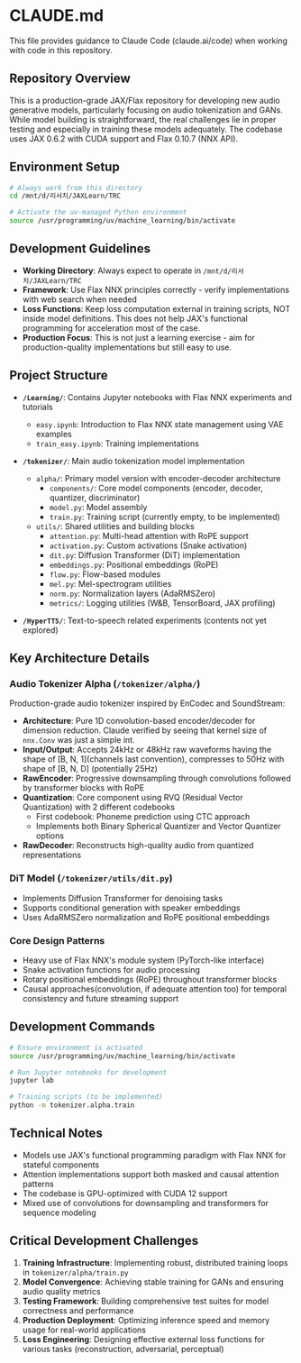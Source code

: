 # CLAUDE.md

This file provides guidance to Claude Code (claude.ai/code) when working with code in this repository.

## Repository Overview

This is a production-grade JAX/Flax repository for developing new audio generative models, particularly focusing on audio tokenization and GANs. While model building is straightforward, the real challenges lie in proper testing and especially in training these models adequately. The codebase uses JAX 0.6.2 with CUDA support and Flax 0.10.7 (NNX API).

## Environment Setup

```bash
# Always work from this directory
cd /mnt/d/리서치/JAXLearn/TRC

# Activate the uv-managed Python environment
source /usr/programming/uv/machine_learning/bin/activate
```

## Development Guidelines

- **Working Directory**: Always expect to operate in `/mnt/d/리서치/JAXLearn/TRC`
- **Framework**: Use Flax NNX principles correctly - verify implementations with web search when needed
- **Loss Functions**: Keep loss computation external in training scripts, NOT inside model definitions. This does not help JAX's functional programming for acceleration most of the case.
- **Production Focus**: This is not just a learning exercise - aim for production-quality implementations but still easy to use.

## Project Structure

- **`/Learning/`**: Contains Jupyter notebooks with Flax NNX experiments and tutorials
  - `easy.ipynb`: Introduction to Flax NNX state management using VAE examples
  - `train_easy.ipynb`: Training implementations

- **`/tokenizer/`**: Main audio tokenization model implementation
  - `alpha/`: Primary model version with encoder-decoder architecture
    - `components/`: Core model components (encoder, decoder, quantizer, discriminator)
    - `model.py`: Model assembly
    - `train.py`: Training script (currently empty, to be implemented)
  - `utils/`: Shared utilities and building blocks
    - `attention.py`: Multi-head attention with RoPE support
    - `activation.py`: Custom activations (Snake activation)
    - `dit.py`: Diffusion Transformer (DiT) implementation
    - `embeddings.py`: Positional embeddings (RoPE)
    - `flow.py`: Flow-based modules
    - `mel.py`: Mel-spectrogram utilities
    - `norm.py`: Normalization layers (AdaRMSZero)
    - `metrics/`: Logging utilities (W&B, TensorBoard, JAX profiling)

- **`/HyperTTS/`**: Text-to-speech related experiments (contents not yet explored)

## Key Architecture Details

### Audio Tokenizer Alpha (`/tokenizer/alpha/`)
Production-grade audio tokenizer inspired by EnCodec and SoundStream:
- **Architecture**: Pure 1D convolution-based encoder/decoder for dimension reduction. Claude verified by seeing that kernel size of `nnx.Conv` was just a simple int.
- **Input/Output**: Accepts 24kHz or 48kHz raw waveforms having the shape of [B, N, 1](channels last convention), compresses to 50Hz with shape of [B, N, D] (potentially 25Hz)
- **RawEncoder**: Progressive downsampling through convolutions followed by transformer blocks with RoPE
- **Quantization**: Core component using RVQ (Residual Vector Quantization) with 2 different codebooks
  - First codebook: Phoneme prediction using CTC approach
  - Implements both Binary Spherical Quantizer and Vector Quantizer options
- **RawDecoder**: Reconstructs high-quality audio from quantized representations

### DiT Model (`/tokenizer/utils/dit.py`)
- Implements Diffusion Transformer for denoising tasks
- Supports conditional generation with speaker embeddings
- Uses AdaRMSZero normalization and RoPE positional embeddings

### Core Design Patterns
- Heavy use of Flax NNX's module system (PyTorch-like interface)
- Snake activation functions for audio processing
- Rotary positional embeddings (RoPE) throughout transformer blocks
- Causal approaches(convolution, if adequate attention too) for temporal consistency and future streaming support

## Development Commands

```bash
# Ensure environment is activated
source /usr/programming/uv/machine_learning/bin/activate

# Run Jupyter notebooks for development
jupyter lab

# Training scripts (to be implemented)
python -m tokenizer.alpha.train
```

## Technical Notes

- Models use JAX's functional programming paradigm with Flax NNX for stateful components
- Attention implementations support both masked and causal attention patterns
- The codebase is GPU-optimized with CUDA 12 support
- Mixed use of convolutions for downsampling and transformers for sequence modeling

## Critical Development Challenges

1. **Training Infrastructure**: Implementing robust, distributed training loops in `tokenizer/alpha/train.py`
2. **Model Convergence**: Achieving stable training for GANs and ensuring audio quality metrics
3. **Testing Framework**: Building comprehensive test suites for model correctness and performance
4. **Production Deployment**: Optimizing inference speed and memory usage for real-world applications
5. **Loss Engineering**: Designing effective external loss functions for various tasks (reconstruction, adversarial, perceptual)